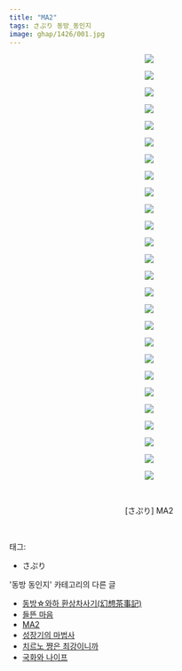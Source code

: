 ```yaml
---
title: "MA2"
tags: さぷり 동방_동인지
image: ghap/1426/001.jpg
---
```

<div class="article">
<p style="text-align: center; clear: none; float: none;"><img src="{{ site.nasurl }}/ghap/1426/001.jpg"/></p>
<p style="text-align: center; clear: none; float: none;"><img src="{{ site.nasurl }}/ghap/1426/002.jpg"/></p>
<p style="text-align: center; clear: none; float: none;"><img src="{{ site.nasurl }}/ghap/1426/003.jpg"/></p>
<p style="text-align: center; clear: none; float: none;"><img src="{{ site.nasurl }}/ghap/1426/004.jpg"/></p>
<p style="text-align: center; clear: none; float: none;"><img src="{{ site.nasurl }}/ghap/1426/005.jpg"/></p>
<p style="text-align: center; clear: none; float: none;"><img src="{{ site.nasurl }}/ghap/1426/006.jpg"/></p>
<p style="text-align: center; clear: none; float: none;"><img src="{{ site.nasurl }}/ghap/1426/007.jpg"/></p>
<p style="text-align: center; clear: none; float: none;"><img src="{{ site.nasurl }}/ghap/1426/008.jpg"/></p>
<p style="text-align: center; clear: none; float: none;"><img src="{{ site.nasurl }}/ghap/1426/009.jpg"/></p>
<p style="text-align: center; clear: none; float: none;"><img src="{{ site.nasurl }}/ghap/1426/010.jpg"/></p>
<p style="text-align: center; clear: none; float: none;"><img src="{{ site.nasurl }}/ghap/1426/011.jpg"/></p>
<p style="text-align: center; clear: none; float: none;"><img src="{{ site.nasurl }}/ghap/1426/012.jpg"/></p>
<p style="text-align: center; clear: none; float: none;"><img src="{{ site.nasurl }}/ghap/1426/013.jpg"/></p>
<p style="text-align: center; clear: none; float: none;"><img src="{{ site.nasurl }}/ghap/1426/014.jpg"/></p>
<p style="text-align: center; clear: none; float: none;"><img src="{{ site.nasurl }}/ghap/1426/015.jpg"/></p>
<p style="text-align: center; clear: none; float: none;"><img src="{{ site.nasurl }}/ghap/1426/016.jpg"/></p>
<p style="text-align: center; clear: none; float: none;"><img src="{{ site.nasurl }}/ghap/1426/017.jpg"/></p>
<p style="text-align: center; clear: none; float: none;"><img src="{{ site.nasurl }}/ghap/1426/018.jpg"/></p>
<p style="text-align: center; clear: none; float: none;"><img src="{{ site.nasurl }}/ghap/1426/019.jpg"/></p>
<p style="text-align: center; clear: none; float: none;"><img src="{{ site.nasurl }}/ghap/1426/020.jpg"/></p>
<p style="text-align: center; clear: none; float: none;"><img src="{{ site.nasurl }}/ghap/1426/021.jpg"/></p>
<p style="text-align: center; clear: none; float: none;"><img src="{{ site.nasurl }}/ghap/1426/022.jpg"/></p>
<p style="text-align: center; clear: none; float: none;"><img src="{{ site.nasurl }}/ghap/1426/023.jpg"/></p>
<p style="text-align: center; clear: none; float: none;"><img src="{{ site.nasurl }}/ghap/1426/024.jpg"/></p>
<p style="text-align: center; clear: none; float: none;"><img src="{{ site.nasurl }}/ghap/1426/025.jpg"/></p>
<p style="text-align: center; clear: none; float: none;"><img src="{{ site.nasurl }}/ghap/1426/026.jpg"/></p>
<p style="text-align: center; clear: none; float: none;"><br/></p>
<p style="text-align: center; clear: none; float: none;">[さぷり] MA2</p>
<p><br/></p>
</div><div class="tagTrail">
<p>태그: </p>
<ul>
<li>さぷり</li>
</ul>
</div><div class="another">
<p>'동방 동인지' 카테고리의 다른 글</p>
<ul>
<li><a href="/2016-08-08-ghap_1428">동방☆와하 환상차사기(幻想茶事記)</a></li>
<li><a href="/2016-08-08-ghap_1427">들뜬 마음</a></li>
<li><a href="/2016-08-08-ghap_1426">MA2</a></li>
<li><a href="/2016-08-08-ghap_1425">성장기의 마법사</a></li>
<li><a href="/2016-08-08-ghap_1424">치르노 쨩은 최강이니까</a></li>
<li><a href="/2016-08-08-ghap_1423">국화와 나이프</a></li>
</ul>
</div><div class="cb_module cb_fluid">
<div class="cb_wrt cb_profile">
</div><!-- commentList close -->
</div>
<br/>
<p id="refer"></p>
<br/>
